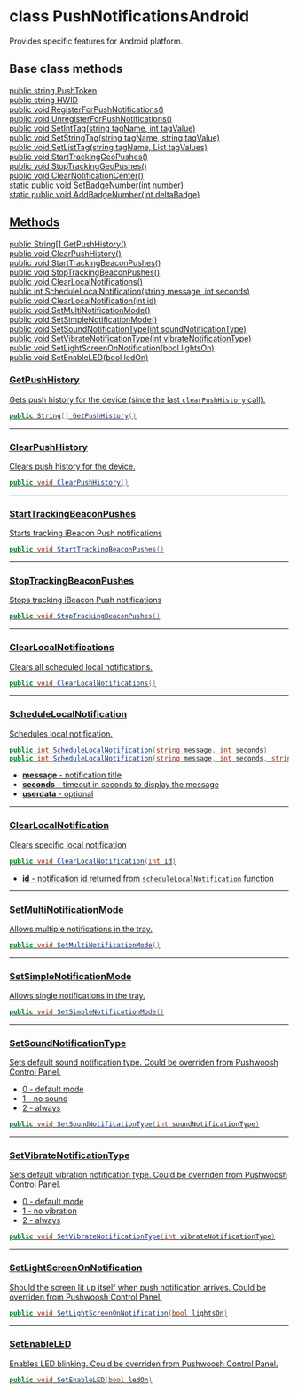 # class PushNotificationsAndroid #

Provides specific features for Android platform.

## Base class methods

[public string PushToken](https://github.com/Pushwoosh/pushwoosh-unity/blob/master/Documentation/Pushwoosh.md#pushtoken)  
[public string HWID](https://github.com/Pushwoosh/pushwoosh-unity/blob/master/Documentation/Pushwoosh.md#hwid)   
[public void RegisterForPushNotifications()](https://github.com/Pushwoosh/pushwoosh-unity/blob/master/Documentation/Pushwoosh.md#registerforpushnotifications)  
[public void UnregisterForPushNotifications()](https://github.com/Pushwoosh/pushwoosh-unity/blob/master/Documentation/Pushwoosh.md#unregisterforpushnotifications)  
[public void SetIntTag(string tagName, int tagValue)](https://github.com/Pushwoosh/pushwoosh-unity/blob/master/Documentation/Pushwoosh.md#setinttag)  
[public void SetStringTag(string tagName, string tagValue)](https://github.com/Pushwoosh/pushwoosh-unity/blob/master/Documentation/Pushwoosh.md#setstringtag)  
[public void SetListTag(string tagName, List<object> tagValues)](https://github.com/Pushwoosh/pushwoosh-unity/blob/master/Documentation/Pushwoosh.md#setlisttag)  
[public void StartTrackingGeoPushes()](https://github.com/Pushwoosh/pushwoosh-unity/blob/master/Documentation/Pushwoosh.md#starttrackinggeopushes)  
[public void StopTrackingGeoPushes()](https://github.com/Pushwoosh/pushwoosh-unity/blob/master/Documentation/Pushwoosh.md#stoptrackinggeopushes)  
[public void ClearNotificationCenter()](https://github.com/Pushwoosh/pushwoosh-unity/blob/master/Documentation/Pushwoosh.md#clearnotificationcenter)  
[static public void SetBadgeNumber(int number)](https://github.com/Pushwoosh/pushwoosh-unity/blob/master/Documentation/Pushwoosh.md#setbadgenumber)  
[static public void AddBadgeNumber(int deltaBadge)](https://github.com/Pushwoosh/pushwoosh-unity/blob/master/Documentation/Pushwoosh.md#addbadgenumber)  


## Methods

[public String[] GetPushHistory()](#getpushhistory)  
[public void ClearPushHistory()](#clearpushhistory)  
[public void StartTrackingBeaconPushes()](#starttrackingbeaconpushes)  
[public void StopTrackingBeaconPushes()](#stoptrackingbeaconpushes)  
[public void ClearLocalNotifications()](#clearlocalnotifications)  
[public int ScheduleLocalNotification(string message, int seconds)](#schedulelocalnotification)  
[public void ClearLocalNotification(int id)](#clearlocalnotification)  
[public void SetMultiNotificationMode()](#setmultinotificationmode)  
[public void SetSimpleNotificationMode()](#setsimplenotificationmode)  
[public void SetSoundNotificationType(int soundNotificationType)](#setsoundnotificationtype)  
[public void SetVibrateNotificationType(int vibrateNotificationType)](#setsoundnotificationtype)  
[public void SetLightScreenOnNotification(bool lightsOn)](#setlightscreenonnotification)  
[public void SetEnableLED(bool ledOn)](#setenableled)  

### GetPushHistory

Gets push history for the device (since the last `clearPushHistory` call).

```csharp
public String[] GetPushHistory()
```

---
### ClearPushHistory

Clears push history for the device.

```csharp
public void ClearPushHistory()
```

---
### StartTrackingBeaconPushes

Starts tracking iBeacon Push notifications

```csharp
public void StartTrackingBeaconPushes()
```

---
### StopTrackingBeaconPushes

Stops tracking iBeacon Push notifications

```csharp
public void StopTrackingBeaconPushes()
```

---
### ClearLocalNotifications

Clears all scheduled local notifications.

```csharp
public void ClearLocalNotifications()
```

---
### ScheduleLocalNotification

Schedules local notification.

```csharp
public int ScheduleLocalNotification(string message, int seconds)
public int ScheduleLocalNotification(string message, int seconds, string userdata)
```

* **message** - notification title
* **seconds** - timeout in seconds to display the message
* **userdata** - optional

---
### ClearLocalNotification

Clears specific local notification

```csharp
public void ClearLocalNotification(int id)
```

* **id** - notification id returned from `scheduleLocalNotification` function

---
### SetMultiNotificationMode

Allows multiple notifications in the tray.

```csharp
public void SetMultiNotificationMode()
```

---
### SetSimpleNotificationMode

Allows single notifications in the tray.

```csharp
public void SetSimpleNotificationMode()
```

---
### SetSoundNotificationType

Sets default sound notification type. Could be overriden from Pushwoosh Control Panel.
* 0 - default mode
* 1 - no sound
* 2 - always

```csharp
public void SetSoundNotificationType(int soundNotificationType)
```

---
### SetVibrateNotificationType

Sets default vibration notification type. Could be overriden from Pushwoosh Control Panel.
* 0 - default mode
* 1 - no vibration
* 2 - always

```csharp
public void SetVibrateNotificationType(int vibrateNotificationType)
```

---
### SetLightScreenOnNotification

Should the screen lit up itself when push notification arrives. Could be overriden from Pushwoosh Control Panel.

```csharp
public void SetLightScreenOnNotification(bool lightsOn)
```

---
### SetEnableLED

Enables LED blinking. Could be overriden from Pushwoosh Control Panel.

```csharp
public void SetEnableLED(bool ledOn)
```
